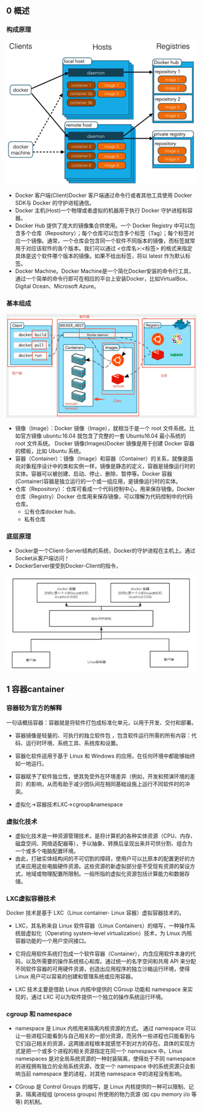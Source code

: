 ## 0 概述
### 构成原理
![](img/docker-structure.png)

* Docker 客户端(Client)Docker 客户端通过命令行或者其他工具使用 Docker SDK与 Docker 的守护进程通信。
* Docker 主机(Host)一个物理或者虚拟的机器用于执行 Docker 守护进程和容器。
* Docker Hub 提供了庞大的镜像集合供使用。一个 Docker Registry 中可以包含多个仓库（Repository）；每个仓库可以包含多个标签（Tag）；每个标签对应一个镜像。通常，一个仓库会包含同一个软件不同版本的镜像，而标签就常用于对应该软件的各个版本。我们可以通过 <仓库名>:<标签> 的格式来指定具体是这个软件哪个版本的镜像。如果不给出标签，将以 latest 作为默认标签。
* Docker Machine。Docker Machine是一个简化Docker安装的命令行工具，通过一个简单的命令行即可在相应的平台上安装Docker，比如VirtualBox、 Digital Ocean、Microsoft Azure。
### 基本组成

![](image/2022-10-07-21-10-54.png)

- 镜像（Image）：Docker 镜像（Image），就相当于是一个 root 文件系统。比如官方镜像 ubuntu:16.04 就包含了完整的一套 Ubuntu16.04 最小系统的 root 文件系统。 Docker 镜像(Images)Docker 镜像是用于创建 Docker 容器的模板，比如 Ubuntu 系统。
- 容器（Container）：镜像（Image）和容器（Container）的关系，就像是面向对象程序设计中的类和实例一样，镜像是静态的定义，容器是镜像运行时的实体。容器可以被创建、启动、停止、删除、暂停等。Docker 容器(Container)容器是独立运行的一个或一组应用，是镜像运行时的实体。
- 仓库（Repository）：仓库可看成一个代码控制中心，用来保存镜像。Docker 仓库（Registry）Docker 仓库用来保存镜像，可以理解为代码控制中的代码仓库。
  - 公有仓库docker hub、
  - 私有仓库


### 底层原理

* Docker是一个Client-Server结构的系统，Docker的守护进程在主机上。通过Socket从客户端访问！
* DockerServer接受到Docker-Client的指令，

![](image/2022-10-07-21-24-11.png)


## 1 容器cantainer

### 容器较为官方的解释
一句话概括容器：容器就是将软件打包成标准化单元，以用于开发、交付和部署。

* 容器镜像是轻量的、可执行的独立软件包 ，包含软件运行所需的所有内容：代码、运行时环境、系统工具、系统库和设置。
* 容器化软件适用于基于 Linux 和 Windows 的应用，在任何环境中都能够始终如一地运行。
* 容器赋予了软件独立性，使其免受外在环境差异（例如，开发和预演环境的差异）的影响，从而有助于减少团队间在相同基础设施上运行不同软件时的冲突。


* 虚拟化->容器技术LXC->cgroup&namespace
### 虚拟化技术

* 虚拟化技术是一种资源管理技术，是将计算机的各种实体资源（CPU、内存、磁盘空间、网络适配器等），予以抽象、转换后呈现出来并可供分割、组合为一个或多个电脑配置环境。
* 由此，打破实体结构间的不可切割的障碍，使用户可以比原本的配置更好的方式来应用这些电脑硬件资源。这些资源的新虚拟部分是不受现有资源的架设方式，地域或物理配置所限制。一般所指的虚拟化资源包括计算能力和数据存储。

### LXC虚拟容器技术

Docker 技术是基于 LXC（Linux container- Linux 容器）虚拟容器技术的。

* LXC，其名称来自 Linux 软件容器（Linux Containers）的缩写，一种操作系统层虚拟化（Operating system–level virtualization）技术，为 Linux 内核容器功能的一个用户空间接口。
* 它将应用软件系统打包成一个软件容器（Container），内含应用软件本身的代码，以及所需要的操作系统核心和库。通过统一的名字空间和共用 API 来分配不同软件容器的可用硬件资源，创造出应用程序的独立沙箱运行环境，使得 Linux 用户可以容易的创建和管理系统或应用容器。

* LXC 技术主要是借助 Linux 内核中提供的 CGroup 功能和 namespace 来实现的，通过 LXC 可以为软件提供一个独立的操作系统运行环境。

### cgroup 和 namespace

* namespace 是 Linux 内核用来隔离内核资源的方式。 通过 namespace 可以让一些进程只能看到与自己相关的一部分资源，而另外一些进程也只能看到与它们自己相关的资源，这两拨进程根本就感觉不到对方的存在。具体的实现方式是把一个或多个进程的相关资源指定在同一个 namespace 中。Linux namespaces 是对全局系统资源的一种封装隔离，使得处于不同 namespace 的进程拥有独立的全局系统资源，改变一个 namespace 中的系统资源只会影响当前 namespace 里的进程，对其他 namespace 中的进程没有影响。



* CGroup 是 Control Groups 的缩写，是 Linux 内核提供的一种可以限制、记录、隔离进程组 (process groups) 所使用的物力资源 (如 cpu memory i/o 等等) 的机制。